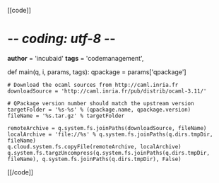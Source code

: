 [[code]]
# -*- coding: utf-8 -*-
__author__ = 'incubaid'
__tags__   = 'codemanagement',

def main(q, i, params, tags):
    qpackage = params['qpackage']
    
    # Download the ocaml sources from http://caml.inria.fr
    downloadSource = 'http://caml.inria.fr/pub/distrib/ocaml-3.11/'

    # QPackage version number should match the upstream version
    targetFolder = '%s-%s' % (qpackage.name, qpackage.version)
    fileName = '%s.tar.gz' % targetFolder

    remoteArchive = q.system.fs.joinPaths(downloadSource, fileName)
    localArchive = 'file://%s' % q.system.fs.joinPaths(q.dirs.tmpDir, fileName)
    q.cloud.system.fs.copyFile(remoteArchive, localArchive)
    q.system.fs.targzUncompress(q.system.fs.joinPaths(q.dirs.tmpDir, fileName), q.system.fs.joinPaths(q.dirs.tmpDir), False)
    
[[/code]]